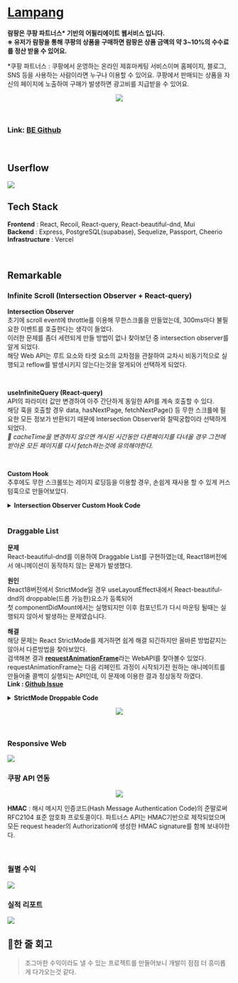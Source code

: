 # [Lampang](https://llamaste.site)
<b>람팡은 쿠팡 파트너스* 기반의 어필리에이트 웹서비스 입니다.</b><br/>
<b>※ 유저가 람팡을 통해 쿠팡의 상품을 구매하면 람팡은 상품 금액의 약 3~10%의 수수료를 정산 받을 수 있어요.</b>

*쿠팡 파트너스 : 쿠팡에서 운영하는 온라인 제휴마케팅 서비스이며 홈페이지, 블로그, SNS 등을 사용하는 사람이라면 누구나 이용할 수 있어요. 쿠팡에서 판매되는 상품을 자신의 페이지에 노출하여 구매가 발생하면 광고비를 지급받을 수 있어요.

<p align="center">
<img src="https://user-images.githubusercontent.com/90495580/205214487-7b5db9c2-4c69-46ad-9248-d70c6dfeb42c.png" />
</p>

<br/>

### Link: [BE Github](https://github.com/llama-ste/lampang-api-server)

<br/>

## Userflow
<img src="https://user-images.githubusercontent.com/90495580/205214864-6d50b4ba-7ac7-4e68-8338-7b2f08a2d5f3.png"/>

<br/>

## Tech Stack
<b>Frontend</b> : React, Recoil, React-query, React-beautiful-dnd, Mui <br/>
<b>Backend</b> : Express, PostgreSQL(supabase), Sequelize, Passport, Cheerio <br/>
<b>Infrastructure</b> : Vercel

<br/>

## Remarkable
### Infinite Scroll (Intersection Observer + React-query)
<b>Intersection Observer</b> <br/>
초기에 scroll event에 throttle를 이용해 무한스크롤을 만들었는데, 300ms마다 불필요한 이벤트를 호출한다는 생각이 들었다.<br/>
이러한 문제를 좀더 세련되게 만들 방법이 없나 찾아보던 중 intersection observer를 알게 되었다. <br/>
해당 Web API는 루트 요소와 타겟 요소의 교차점을 관찰하여 교차시 비동기적으로 실행되고 reflow를 발생시키지 않는다는것을 알게되어 선택하게 되었다.<br/>

<br/>

<b>useInfiniteQuery (React-query)</b><br/>
API의 파라미터 값만 변경하여 아주 간단하게 동일한 API를 계속 호출할 수 있다. <br/>
해당 훅을 호출할 경우 data, hasNextPage, fetchNextPage() 등 무한 스크롤에 필요한 모든 정보가 반환되기 때문에
Intersection Observer와 찰떡궁합이라 선택하게 되었다. <br/>
_🚨 cacheTime을 변경하지 않으면 캐시된 시간동안 다른페이지를 다녀올 경우 그전에 받아온 모든 페이지를 다시 fetch하는것에 유의해야한다._


<br/>

<b>Custom Hook</b><br/>
추후에도 무한 스크롤또는 레이지 로딩등을 이용할 경우, 손쉽게 재사용 할 수 있게 커스텀훅으로 만들어보았다.

<details>
<summary><b>Intersection Observer Custom Hook Code</b></summary>
<div markdown="1">    

```javascript
import { useEffect } from "react";

const useIntersectionObserver = ({
  root,
  target,
  onIntersect,
  threshold = 1.0,
  rootMargin = "0px",
  enabled = true,
}) => {
  useEffect(() => {
    if (!enabled) return;

    const observer = new IntersectionObserver(
      (entries) => (
        entries.forEach((entry) => entry.isIntersecting && onIntersect()),
        {
          // 루트가 없다면, 브라우저 뷰포트가 기본값으로 설정된다.
          root: root && root.current,
          rootMargin,
          threshold,
        }
      )
    );

    const currentTarget = target && target.current;

    if (!currentTarget) return;
    observer.observe(currentTarget);

    return () => observer.unobserve(currentTarget);
  }, [target, onIntersect, root, rootMargin, threshold, enabled]);
};

export default useIntersectionObserver;
```

</div>
</details>

<br/>

### Draggable List
<b>문제</b><br/>
React-beautiful-dnd를 이용하여 Draggable List를 구현하였는데, React18버전에서 애니메이션이 동작하지 않는 문제가 발생했다.<br/>

<b>원인</b><br/>
React18버전에서 StrictMode일 경우 useLayoutEffect내에서 React-beautiful-dnd의 droppable(드롭 가능한)요소가 등록되어<br/>
첫 componentDidMount에서는 실행되지만 이후 컴포넌트가 다시 마운팅 될때는 실행되지 않아서 발생하는 문제였습니다.<br/>

<b>해결</b><br/>
해당 문제는 React StrictMode를 제거하면 쉽게 해결 되긴하지만 올바른 방법같지는 않아서 다른방법을 찾아보았다.<br/>
검색해본 결과 <b>[requestAnimationFrame](https://developer.mozilla.org/ko/docs/Web/API/Window/requestAnimationFrame)</b>라는 WebAPI를 찾아볼수 있었다.<br/>
requestAnimationFrame는 다음 리페인트 과정이 시작되기전 원하는 애니메이트를 만들어줄 콜백이 실행되는 API인데, 이 문제에 이용한 결과 정상동작 하였다.<br/>
<b>Link : [Github Issue](https://github.com/atlassian/react-beautiful-dnd/issues/2399)</b>


<details>
<summary><b>StrictMode Droppable Code</b></summary>
<div markdown="1">

```javascript
import { useEffect, useState } from "react";
import { Droppable, DroppableProps } from "react-beautiful-dnd";

const StrictModeDroppable = ({ children, ...props }: DroppableProps) => {
  const [enabled, setEnabled] = useState(false);

  useEffect(() => {
    const animation = requestAnimationFrame(() => setEnabled(true));

    return () => {
      cancelAnimationFrame(animation);
      setEnabled(false);
    };
  }, []);

  if (!enabled) {
    return null;
  }

  return <Droppable {...props}>{children}</Droppable>;
};

export default StrictModeDroppable;

```

</div>
</details>

<p align="center">
<img src="https://user-images.githubusercontent.com/90495580/205236509-cd6f9c8a-7773-4d5e-8850-e41c86eaf6f0.gif" />
</p>

<br/>

### Responsive Web
<img src="https://user-images.githubusercontent.com/90495580/205828053-a7aca10f-8d5d-438f-af95-a8b7bdae9e73.png" />

<br/>

### 쿠팡 API 연동
<p align="center">
<img src="https://user-images.githubusercontent.com/90495580/205235323-8de4e946-fd62-4af5-a049-2479e7b6f6af.png" />
</p>

<b>HMAC</b> : 해시 메시지 인증코드(Hash Message Authentication Code)의 준말로써 RFC2104 표준 암호화 프로토콜이다. 파트너스 API는 HMAC기반으로 제작되었으며 모든 request header의 Authorization에 생성한 HMAC signature를 함께 보내야한다.<br>

<br/>

### 월별 수익
<img src="https://user-images.githubusercontent.com/90495580/219869119-d7f89e6b-9e27-4988-9bfb-cf16ed7866e5.png" />

<br/>

### 실적 리포트
<img src="https://user-images.githubusercontent.com/90495580/219851906-23578c32-225b-43c8-94ee-ba1a3cc7054a.png" />

<br/>

## 📌한 줄 회고
> 조그마한 수익이라도 낼 수 있는 프로젝트를 만들어보니 개발이 점점 더 흥미롭게 다가오는것 같다.

